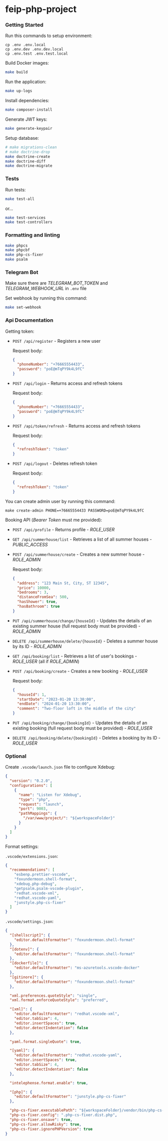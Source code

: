 # feip-php-project

### Getting Started

Run this commands to setup environment:

```
cp .env .env.local
cp .env.dev .env.dev.local
cp .env.test .env.test.local
```

Build Docker images:

```sh
make build
```

Run the application:

```sh
make up-logs
```

Install dependencies:

```sh
make composer-install
```

Generate JWT keys:

```sh
make generate-keypair
```

Setup database:

```sh
# make migrations-clean
# make doctrine-drop
make doctrine-create
make doctrine-diff
make doctrine-migrate
```

### Tests

Run tests:

```sh
make test-all
```

or...

```sh
make test-services
make test-controllers
```

### Formatting and linting

```sh
make phpcs
make phpcbf
make php-cs-fixer
make psalm
```

### Telegram Bot

Make sure there are _TELEGRAM_BOT_TOKEN_ and _TELEGRAM_WEBHOOK_URL_ in `.env` file

Set webhook by running this command:

```sh
make set-webhook
```

### Api Documentation

Getting token:

- `POST /api/register` - Registers a new user

  Request body:

  ```json
  {
    "phoneNumber": "+76665554433",
    "password": "poE@mTqPY9k4L9fC"
  }
  ```

- `POST /api/login` - Returns access and refresh tokens

  Request body:

  ```json
  {
    "phoneNumber": "+76665554433",
    "password": "poE@mTqPY9k4L9fC"
  }
  ```

- `POST /api/token/refresh` - Returns access and refresh tokens

  Request body:

  ```json
  {
    "refreshToken": "token"
  }
  ```

- `POST /api/logout` - Deletes refresh token

  Request body:

  ```json
  {
    "refreshToken": "token"
  }
  ```

You can create admin user by running this command:

```
make create-admin PHONE=+76665554433 PASSWORD=poE@mTqPY9k4L9fC
```

Booking API (_Bearer Token_ must me provided):

- `POST /api/profile` - Returns profile - _ROLE_USER_

- `GET /api/summerhouse/list` - Retrieves a list of all summer houses - _PUBLIC_ACCESS_

- `POST /api/summerhouse/create` - Creates a new summer house - _ROLE_ADMIN_

  Request body:

  ```json
  {
    "address": "123 Main St, City, ST 12345",
    "price": 10000,
    "bedrooms": 3,
    "distanceFromSea": 500,
    "hasShower": true,
    "hasBathroom": true
  }
  ```

- `PUT /api/summerhouse/change/{houseId}` - Updates the details of an existing summer house (full request body must be provided) - _ROLE_ADMIN_

- `DELETE /api/summerhouse/delete/{houseId}` - Deletes a summer house by its ID - _ROLE_ADMIN_

- `GET /api/booking/list` - Retrieves a list of user's bookings - _ROLE_USER_ (all if _ROLE_ADMIN_)

- `POST /api/booking/create` - Creates a new booking - _ROLE_USER_

  Request body:

  ```json
  {
    "houseId": 1,
    "startDate": "2023-01-20 13:30:00",
    "endDate": "2024-01-20 13:30:00",
    "comment": "Two-floor loft in the middle of the city"
  }
  ```

- `PUT /api/booking/change/{bookingId}` - Updates the details of an existing booking (full request body must be provided) - _ROLE_USER_

- `DELETE /api/booking/delete/{bookingId}` - Deletes a booking by its ID - _ROLE_USER_

### Optional

Create `.vscode/launch.json` file to configure Xdebug:

```json
{
  "version": "0.2.0",
  "configurations": [
    {
      "name": "Listen for Xdebug",
      "type": "php",
      "request": "launch",
      "port": 9003,
      "pathMappings": {
        "/var/www/project/": "${workspaceFolder}"
      }
    }
  ]
}
```

Format settings:

`.vscode/extensions.json`:

```json
{
  "recommendations": [
    "esbenp.prettier-vscode",
    "foxundermoon.shell-format",
    "xdebug.php-debug",
    "getpsalm.psalm-vscode-plugin",
    "redhat.vscode-xml",
    "redhat.vscode-yaml",
    "junstyle.php-cs-fixer"
  ]
}
```

`.vscode/settings.json`:

```json
{
  "[shellscript]": {
    "editor.defaultFormatter": "foxundermoon.shell-format"
  },
  "[dotenv]": {
    "editor.defaultFormatter": "foxundermoon.shell-format"
  },
  "[dockerfile]": {
    "editor.defaultFormatter": "ms-azuretools.vscode-docker"
  },
  "[gitinore]": {
    "editor.defaultFormatter": "foxundermoon.shell-format"
  },

  "xml.preferences.quoteStyle": "single",
  "xml.format.enforceQuoteStyle": "preferred",

  "[xml]": {
    "editor.defaultFormatter": "redhat.vscode-xml",
    "editor.tabSize": 4,
    "editor.insertSpaces": true,
    "editor.detectIndentation": false
  },

  "yaml.format.singleQuote": true,

  "[yaml]": {
    "editor.defaultFormatter": "redhat.vscode-yaml",
    "editor.insertSpaces": true,
    "editor.tabSize": 4,
    "editor.detectIndentation": false
  },

  "intelephense.format.enable": true,

  "[php]": {
    "editor.defaultFormatter": "junstyle.php-cs-fixer"
  },

  "php-cs-fixer.executablePath": "${workspaceFolder}/vendor/bin/php-cs-fixer",
  "php-cs-fixer.config": ".php-cs-fixer.dist.php",
  "php-cs-fixer.onsave": true,
  "php-cs-fixer.allowRisky": true,
  "php-cs-fixer.ignorePHPVersion": true
}
```
